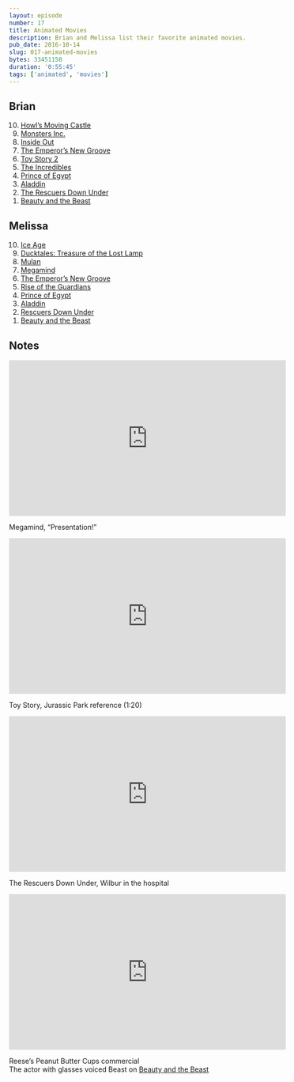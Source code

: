 ```yaml
---
layout: episode
number: 17
title: Animated Movies 
description: Brian and Melissa list their favorite animated movies.  
pub_date: 2016-10-14
slug: 017-animated-movies
bytes: 33451150
duration: '0:55:45'
tags: ['animated', 'movies']
---
```


<h2>Brian</h2>
<ol reversed>
<li><a href="https://www.themoviedb.org/movie/4935">Howl’s Moving Castle</a></li>
<li><a href="https://www.themoviedb.org/movie/585-monsters-inc">Monsters Inc.</a></li>
<li><a href="https://www.themoviedb.org/movie/150540-inside-out">Inside Out</a></li>
<li><a href="https://www.themoviedb.org/movie/11688-the-emperor-s-new-groove">The Emperor’s New Groove</a></li>
<li><a href="https://www.themoviedb.org/movie/863-toy-story-2">Toy Story 2</a></li>
<li><a href="https://www.themoviedb.org/movie/9806-the-incredibles">The Incredibles</a></li>
<li><a href="https://www.themoviedb.org/movie/9837-the-prince-of-egypt">Prince of Egypt</a></li>
<li><a href="https://www.themoviedb.org/movie/812-aladdin">Aladdin</a></li>
<li><a href="https://www.themoviedb.org/movie/11135-the-rescuers-down-under">The Rescuers Down Under</a></li>
<li><a href="https://www.themoviedb.org/movie/10020-beauty-and-the-beast">Beauty and the Beast</a></li>
</ol>

<h2>Melissa</h2>
<ol reversed>
<li><a href="https://www.themoviedb.org/movie/425-ice-age">Ice Age</a></li>
<li><a href="https://www.themoviedb.org/movie/10837-ducktales-the-movie-treasure-of-the-lost-lamp">Ducktales: Treasure of the Lost Lamp</a></li>
<li><a href="https://www.themoviedb.org/movie/10674-mulan">Mulan</a></li>
<li><a href="https://www.themoviedb.org/movie/38055-megamind">Megamind</a></li>
<li><a href="https://www.themoviedb.org/movie/11688-the-emperor-s-new-groove">The Emperor’s New Groove</a></li>
<li><a href="https://www.themoviedb.org/movie/81188-rise-of-the-guardians">Rise of the Guardians</a></li>
<li><a href="https://www.themoviedb.org/movie/9837-the-prince-of-egypt">Prince of Egypt</a></li>
<li><a href="https://www.themoviedb.org/movie/812-aladdin">Aladdin</a></li>
<li><a href="https://www.themoviedb.org/movie/11135-the-rescuers-down-under">Rescuers Down Under</a></li>
<li><a href="https://www.themoviedb.org/movie/10020-beauty-and-the-beast">Beauty and the Beast</a></li>
</ol>

<h2>Notes</h2>
<iframe class="video-embed" width="560" height="315" src="https://www.youtube.com/embed/dy2zB8bLSpk" frameborder="0" allowfullscreen></iframe>
<p>Megamind, “Presentation!”</p>

<iframe class="video-embed" width="560" height="315" src="https://www.youtube.com/embed/kX4ABefuIQg?t=1m20s" frameborder="0" allowfullscreen></iframe>
<p>Toy Story, Jurassic Park reference (1:20)</p>

<iframe class="video-embed" width="560" height="315" src="https://www.youtube.com/embed/ddh9Oi9hJxY" frameborder="0" allowfullscreen></iframe>
<p>The Rescuers Down Under, Wilbur in the hospital</p>

<iframe class="video-embed" width="560" height="315" src="https://www.youtube.com/embed/gwGQ_w9lgHw" frameborder="0" allowfullscreen></iframe>
<p>Reese’s Peanut Butter Cups commercial<br>
The actor with glasses voiced Beast on <a href="https://www.themoviedb.org/movie/10020-beauty-and-the-beast">Beauty and the Beast</a></p>